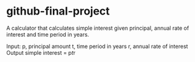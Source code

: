 # github-final-project

A calculator that calculates simple interest given principal, annual rate of interest and time period in years.

Input: 
   p, principal amount
   t, time period in years
   r, annual rate of interest
Output
   simple interest = p*t*r
